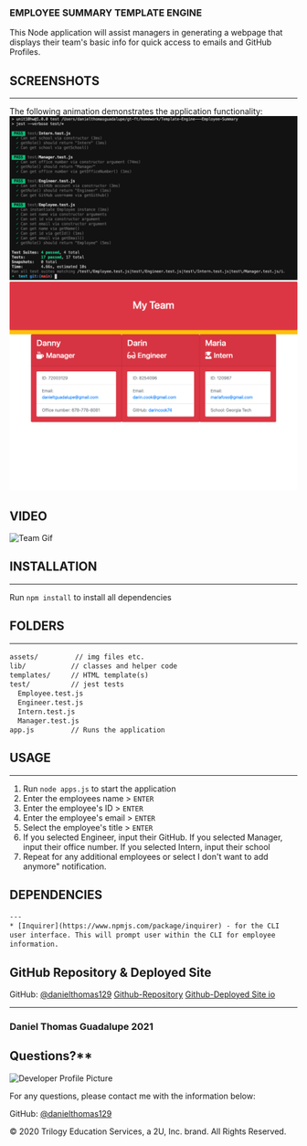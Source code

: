 ### **EMPLOYEE SUMMARY TEMPLATE ENGINE**

This Node application will assist managers in generating a webpage that displays their team's basic info for quick access to emails and GitHub Profiles.

## **SCREENSHOTS**
---
The following animation demonstrates the application functionality:
![test](./assets/test.png)
![IO SCREENSHOT](./assets/index.png)

## **VIDEO**
![Team Gif](./assets/cli.gif)

## **INSTALLATION**
---
Run `npm install` to install all dependencies

## **FOLDERS**
---
```
assets/         // img files etc.
lib/           // classes and helper code
templates/     // HTML template(s)
test/          // jest tests
  Employee.test.js
  Engineer.test.js
  Intern.test.js
  Manager.test.js
app.js         // Runs the application
```
## **USAGE**
---
1. Run `node apps.js` to start the application
2. Enter the employees name > `ENTER`
4. Enter the employee's ID > `ENTER`
5. Enter the employee's email > `ENTER`
6. Select the employee's title > `ENTER`
7. If you selected Engineer, input their GitHub. If you selected Manager, input their office number. If you selected Intern, input their school
8. Repeat for any additional employees or select I don't want to add anymore" notification. 

## **DEPENDENCIES**
    ---
    * [Inquirer](https://www.npmjs.com/package/inquirer) - for the CLI user interface. This will prompt user within the CLI for employee information.


## GitHub Repository & Deployed Site
GitHub: [@danielthomas129](https://api.github.com/users/danielthomas129)
[Github-Repository](https://github.com/danielthomas129/Template-Engine---Employee-Summary)
[Github-Deployed Site io](https://danielthomas129.github.io/Template-Engine---Employee-Summary/)

- - -

### **Daniel Thomas Guadalupe 2021**
  
  ## **Q**uestions?**
  
  ![Developer Profile Picture](https://avatars3.githubusercontent.com/u/74033385?v=4) 
  
  For any questions, please contact me with the information below:
 
  GitHub: [@danielthomas129](https://api.github.com/users/danielthomas129)
  
© 2020 Trilogy Education Services, a 2U, Inc. brand. All Rights Reserved.

